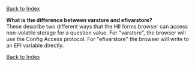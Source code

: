 [Back to Index](../index.md)

**What is the difference between varstore and efivarstore?**  
These describe two different ways that the HII forms browser can access non-volatile storage for a question value. For "varstore", the browser will use the Config Access protocol. For "efivarstore" the browser will write to an EFI variable directly.

[Back to Index](../index.md)
